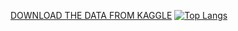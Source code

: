 [DOWNLOAD THE DATA FROM KAGGLE](https://www.kaggle.com/datasets/holmjason2/videogamedata)
[![Top Langs](https://github.com/Joe-Huan/SQL-Portfolio/tree/main/Video%20Game%20Sales)](https://github.com/Joe-Huan/SQL-Portfolio/tree/main/Video%20Game%20Sales)
